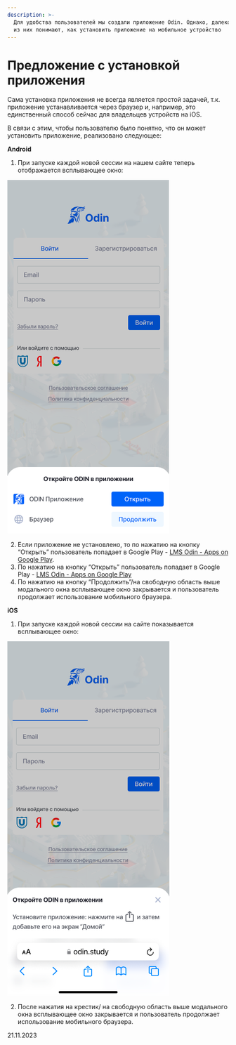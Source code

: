 ```yaml
---
description: >-
  Для удобства пользователей мы создали приложение Odin. Однако, далеко не все
  из них понимают, как установить приложение на мобильное устройство
---
```


# Предложение с установкой приложения

Сама установка приложения не всегда является простой задачей, т.к. приложение устанавливается через браузер и, например, это единственный способ сейчас для владельцев устройств на iOS.

В связи с этим, чтобы пользователю было понятно, что он может установить приложение, реализовано следующее:

**Android**

1. При запуске каждой новой сессии на нашем сайте теперь отображается всплывающее окно:

![](<../../.gitbook/assets/image (1) (1) (1) (1) (1) (1) (1) (1) (1) (1) (1) (1) (1) (1) (1) (1) (1) (1) (1) (1) (1) (1) (1) (1) (1) (1) (1) (1) (1) (1) (1) (1) (1) (1) (1) (1) (1) (1) (1) (1) (1) (1) (1) (1) (1) (1) (1) (1) (1) (1) (1) (1) (1) (1) (1) (1) (1) (1) (1) (1)   (3).png>)

2. Если приложение не установлено, то по нажатию на кнопку “Открыть” пользователь попадает в Google Play - [  LMS Odin - Apps on Google Play](https://play.google.com/store/apps/details?id=study.odin.www.twa).
3. По нажатию на кнопку “Открыть” пользователь попадает в Google Play - [  LMS Odin - Apps on Google Play](https://play.google.com/store/apps/details?id=study.odin.www.twa)
4. По нажатию на кнопку “Продолжить”/на свободную область выше модального окна всплывающее окно закрывается и пользователь продолжает использование мобильного браузера.

**iOS**

1. При запуске каждой новой сессии на сайте показывается всплывающее окно:

![](<../../.gitbook/assets/image (1) (1) (1) (1) (1) (1) (1) (1) (1) (1) (1) (1) (1) (1) (1) (1) (1) (1) (1) (1) (1) (1) (1) (1) (1) (1) (1) (1) (1) (1) (1) (1) (1) (1) (1) (1) (1) (1) (1) (1) (1) (1) (1) (1) (1) (1) (1) (1) (1) (1) (1) (1) (1) (1) (1) (1) (1) (1) (1) (1)   (4).png>)

2. После нажатия на крестик/ на свободную область выше модального окна всплывающее окно закрывается и пользователь продолжает использование мобильного браузера.

21.11.2023
